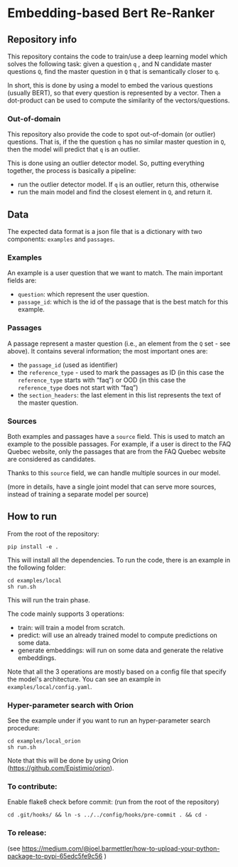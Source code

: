 # Embedding-based Bert Re-Ranker

## Repository info
This repository contains the code to train/use a deep learning model which
solves the following task: given a question `q` , and N candidate master
questions `Q`, find the master question in `Q` that is semantically closer
to `q`.

In short, this is done by using a model to embed the various questions
(usually BERT), so that every question is represented by a vector.
Then a dot-product can be used to compute the similarity of the vectors/questions.

### Out-of-domain

This repository also provide the code to spot out-of-domain (or outlier) questions.
That is, if the the question `q` has no similar master question in `Q`, then
the model will predict that `q` is an outlier.

This is done using an outlier detector model.
So, putting everything together, the process is basically a pipeline:
 - run the outlier detector model. If `q` is an outlier, return this, otherwise
 - run the main model and find the closest element in `Q`, and return it.
 
## Data

The expected data format is a json file that is a dictionary with two components:
`examples` and `passages`.

### Examples

An example is a user question that we want to match. The main important fields are:
- `question`: which represent the user question.
- `passage_id`: which is the id of the passage that is the best match for this example.

### Passages

A passage represent a master question (i.e., an element from the `Q` set - see above).
It contains several information; the most important ones are:
 - the `passage_id` (used as identifier)
 - the `reference_type` - used to mark the passages as ID (in this case the `reference_type` 
 starts with “faq”) or OOD (in this case the `reference_type` does not start with “faq”)
 - the `section_headers`: the last element in this list represents the text of the master question.

### Sources

Both examples and passages have a `source` field. This is used to match an example to the possible passages.
For example, if a user is direct to the FAQ Quebec website, only the passages that are from the 
FAQ Quebec website are considered as candidates.

Thanks to this `source` field, we can handle multiple sources in our model.

(more in details, have a single joint model that can serve more sources, instead of training 
a separate model per source)

## How to run

From the root of the repository:

    pip install -e .

This will install all the dependencies.
To run the code, there is an example in the following folder:

    cd examples/local
    sh run.sh

This will run the train phase.

The code mainly supports 3 operations:
 - train: will train a model from scratch.
 - predict: will use an already trained model to compute predictions on some data.
 - generate embeddings: will run on some data and generate the relative embeddings.

Note that all the 3 operations are mostly based on a config file that specify the
model's architecture. You can see an example in `examples/local/config.yaml`.

### Hyper-parameter search with Orion

See the example under if you want to run an hyper-parameter search procedure:

    cd examples/local_orion
    sh run.sh

Note that this will be done by using Orion (https://github.com/Epistimio/orion).

### To contribute:
Enable flake8 check before commit:
(run from the root of the repository)

    cd .git/hooks/ && ln -s ../../config/hooks/pre-commit . && cd -

### To release:
(see https://medium.com/@joel.barmettler/how-to-upload-your-python-package-to-pypi-65edc5fe9c56 )